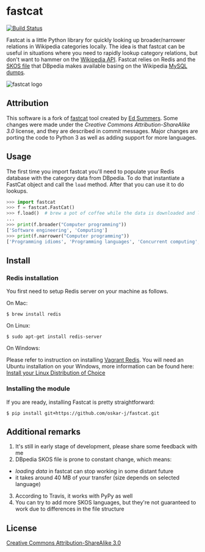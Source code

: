 fastcat
=======

[![Build Status](https://travis-ci.org/oskar-j/fastcat.svg?branch=master)](https://travis-ci.org/oskar-j/fastcat)

Fastcat is a little Python library for quickly looking up broader/narrower 
relations in Wikipedia categories locally. The idea is that fastcat can be
useful in situations where you need to rapidly lookup category relations,
but don't want to hammer on the [Wikipedia
API](http://en.wikipedia.org/w/api.php). Fastcat relies on Redis and the 
[SKOS file](http://downloads.dbpedia.org/current/en/skos_categories_en.nt.bz2) that DBpedia makes available basing on the Wikipedia [MySQL dumps](http://dumps.wikimedia.org/enwiki/latest/).

![fastcat logo](http://datageek.pl/github/fastcat_logo-small.png)

Attribution
-----

This software is a fork of [fastcat](https://github.com/edsu/fastcat) tool created by [Ed Summers](https://github.com/edsu). Some changes were made under the *Creative Commons Attribution-ShareAlike 3.0* license, and they are described in commit messages. Major changes are porting the code to Python 3 as well as adding support for more languages.
 
Usage
-----

The first time you import fastcat you'll need to populate your Redis database
with the category data from DBpedia. To do that instantiate a FastCat object
and call the `load` method. After that you can use it to do lookups.

```python
>>> import fastcat
>>> f = fastcat.FastCat()
>>> f.load()  # brew a pot of coffee while the data is downloaded and loaded into redis
...
>>> print(f.broader("Computer programming"))
['Software engineering', 'Computing']
>>> print(f.narrower("Computer programming"))
['Programming idioms', 'Programming languages', 'Concurrent computing', 'Source code', 'Refactoring', 'Data structures', 'Programming games', 'Computer programmers', 'Version control', 'Anti-patterns', 'Programming constructs', 'Algorithms', 'Web Services tools', 'Programming paradigms', 'Software optimization', 'Debugging', 'Computer programming tools', 'Computer libraries', 'Programming contests', 'Archive networks', 'Self-hosting software', 'Educational abstract machines', 'Software design patterns', 'Computer arithmetic']
```

Install
-------

### Redis installation

You first need to setup Redis server on your machine as follows.

On Mac:

```
$ brew install redis
```

On Linux:

```
$ sudo apt-get install redis-server
```

On Windows:

Please refer to instruction on installing [Vagrant Redis](https://github.com/ServiceStack/redis-windows). You will
need an Ubuntu installation on your Windows, more information can be found here: [Install your Linux Distribution of Choice](https://docs.microsoft.com/pl-pl/windows/wsl/install-win10)

### Installing the module

If you are ready, installing Fastcat is pretty straightforward:

```
$ pip install git+https://github.com/oskar-j/fastcat.git
```

Additional remarks
-------

1. It's still in early stage of development, please share some feedback with me
2. DBpedia SKOS file is prone to constant change, which means:
  * *loading data* in fastcat can stop working in some distant future
  * it takes around 40 MB of your transfer (size depends on selected language)
3. According to Travis, it works with PyPy as well
4. You can try to add more SKOS languages, but they're not guaranteed to work due to differences in the file structure

License
-------

[Creative Commons Attribution-ShareAlike 3.0](http://creativecommons.org/licenses/by-sa/3.0/)
